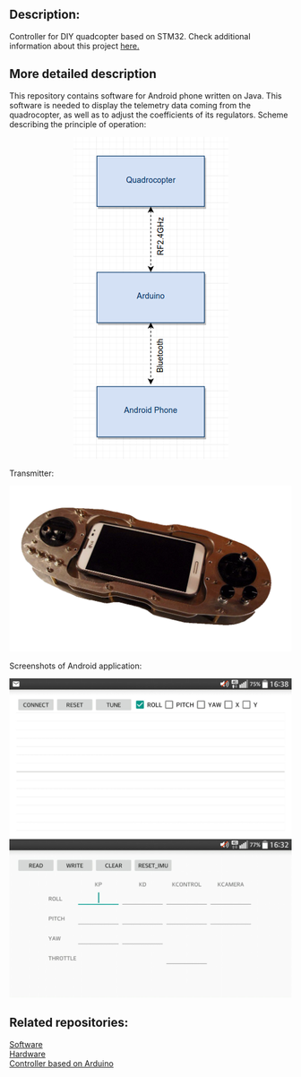 ## Description:

Controller for DIY quadcopter based on STM32. Check additional information about this project [here.](https://github.com/AntonEvmenenko/BQCopter)

## More detailed description

This repository contains software for Android phone written on Java. This software is needed to display the telemetry data coming from the quadrocopter, as well as to adjust the coefficients of its regulators. Scheme describing the principle of operation:

<p align="center">
  <img src="https://github.com/AntonEvmenenko/BQCopter/blob/master/images/diagram.png">
</p>

Transmitter:

![alt text](https://github.com/AntonEvmenenko/BQCopter/blob/master/images/transmitter.png)

Screenshots of Android application:

![alt text](https://github.com/AntonEvmenenko/BQCopter/blob/master/images/android1.jpg)
![alt text](https://github.com/AntonEvmenenko/BQCopter/blob/master/images/android2.jpg)

## Related repositories:

[Software](https://github.com/AntonEvmenenko/BQCopter-software)  
[Hardware](https://github.com/AntonEvmenenko/BQCopter-hardware)  
[Controller based on Arduino](https://github.com/AntonEvmenenko/BQCopter-controller-arduino)  
